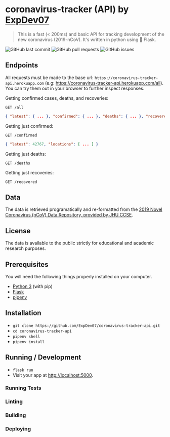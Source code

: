 # coronavirus-tracker (API) by [ExpDev07](https://github.com/ExpDev07/coronavirus-tracker-api)

> This is a fast (< 200ms) and basic API for tracking development of the new coronavirus (2019-nCoV). It's written in python using 🍼 Flask.


![GitHub last commit](https://img.shields.io/github/last-commit/ExpDev07/coronavirus-tracker-api)
![GitHub pull requests](https://img.shields.io/github/issues-pr/ExpDev07/coronavirus-tracker-api)
![GitHub issues](https://img.shields.io/github/issues/ExpDev07/coronavirus-tracker-api)

## Endpoints

All requests must be made to the base url: ``https://coronavirus-tracker-api.herokuapp.com`` (e.g: https://coronavirus-tracker-api.herokuapp.com/all). You can try them out in your browser to further inspect responses.

Getting confirmed cases, deaths, and recoveries:
```http
GET /all
```
```json
{ "latest": { ... }, "confirmed": { ... }, "deaths": { ... }, "recovered": { ... } }
```

Getting just confirmed:
```http
GET /confirmed
```
```json
{ "latest": 42767, "locations": [ ... ] }
```

Getting just deaths:
```http
GET /deaths
```

Getting just recoveries:
```http
GET /recovered
```


## Data

The data is retrieved programatically and re-formatted from the [2019 Novel Coronavirus (nCoV) Data Repository, provided by JHU CCSE](https://github.com/CSSEGISandData/2019-nCoV).

## License

The data is available to the public strictly for educational and academic research purposes.

## Prerequisites

You will need the following things properly installed on your computer.

* [Python 3](https://www.python.org/downloads/) (with pip)
* [Flask](https://pypi.org/project/Flask/)
* [pipenv](https://pypi.org/project/pipenv/)

## Installation

* `git clone https://github.com/ExpDev07/coronavirus-tracker-api.git`
* `cd coronavirus-tracker-api`
* `pipenv shell`
* `pipenv install`

## Running / Development

* `flask run`
* Visit your app at [http://localhost:5000](http://localhost:5000).

### Running Tests

### Linting

### Building

### Deploying
